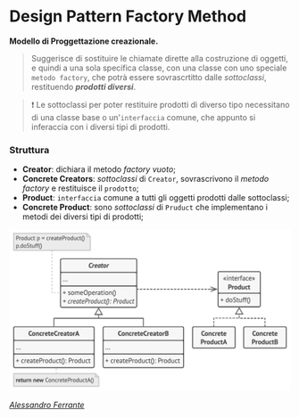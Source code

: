 # Design Pattern Factory Method

**Modello di Proggettazione creazionale.**

>Suggerisce di sostituire le chiamate dirette alla costruzione di oggetti, e quindi a una sola specifica classe, con una classe con uno speciale `metodo factory`, che potrà essere sovrascrtitto dalle *sottoclassi*, restituendo ***prodotti diversi***.

>❗ Le sottoclassi per poter restituire prodotti di diverso tipo necessitano di una classe base o un'`interfaccia` comune, che appunto si inferaccia con i diversi tipi di prodotti.

### Struttura
 - **Creator**: dichiara il metodo *factory vuoto*;
 - **Concrete Creators**: *sottoclassi* di `Creator`, sovrascrivono il *metodo factory* e restituisce il `prodotto`;
 - **Product**: `interfaccia` comune a tutti gli oggetti prodotti dalle sottoclassi;
 - **Concrete Product**: sono *sottoclassi* di `Pruduct` che implementano i metodi dei diversi tipi di prodotti;

![Struttura](image.png)

*[Alessandro Ferrante](http://alessandroferrante.net)* 
